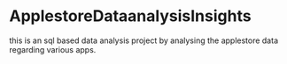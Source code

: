 # ApplestoreDataanalysisInsights
this is an sql based data analysis project by analysing the applestore data regarding various apps.
